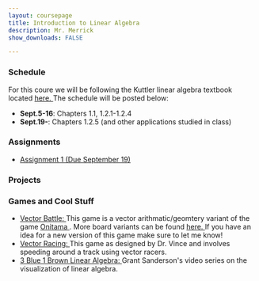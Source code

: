 ```yaml
---
layout: coursepage
title: Introduction to Linear Algebra
description: Mr. Merrick 
show_downloads: FALSE

---
```

### Schedule
For this coure we will be following the Kuttler linear algebra textbook located <a href="https://lyryx.com/wp-content/uploads/2017/06/Kuttler-LinearAlgebra-AFirstCourse-2017A.pdf" > here. </a> The schedule will be posted below: 

* **Sept.5-16**: Chapters 1.1, 1.2.1-1.2.4
* **Sept.19-**: Chapters 1.2.5 (and other applications studied in class) 
<!--- 
* **Date-**: 
---> 

### Assignments
* <a href="https://merrickmath.github.io/MerrickMath.github.io-LinearAlgebra/Activities/Assignments/Assignment1.pdf"> Assignment 1 (Due September 19) </a> 
<!--- 
* <a href="https://merrickmath.github.io/MerrickMath.github.io-LinearAlgebra/Activities/Assignments/Assignment1.pdf"> Assignment 2 </a> 
* <a href="https://merrickmath.github.io/MerrickMath.github.io-LinearAlgebra/Activities/Assignments/Assignment2.pdf"> Assignment 3 </a> 
* <a href="https://merrickmath.github.io/MerrickMath.github.io-LinearAlgebra/Activities/Assignments/Assignment4.pdf"> Assignment 4 </a> 
* <a href="https://merrickmath.github.io/MerrickMath.github.io-LinearAlgebra/Activities/Assignments/Assignment4.pdf"> Assignment 5 </a> 
* <a href="https://merrickmath.github.io/MerrickMath.github.io-LinearAlgebra/Activities/Assignments/Assignment4.pdf"> Assignment 6 </a> 
* <a href="https://merrickmath.github.io/MerrickMath.github.io-LinearAlgebra/Activities/Assignments/Assignment4.pdf"> Assignment 7 </a> 
---> 

### Projects
<!--- 
* <a href="https://merrickmath.github.io/MerrickMath.github.io-LinearAlgebra/Activities/Projects/Project1.pdf"> Project 1 </a> 
* <a href="https://merrickmath.github.io/MerrickMath.github.io-LinearAlgebra/Activities/Projects/Project2.pdf"> Project 2 </a>  
* <a href="https://merrickmath.github.io/MerrickMath.github.io-LinearAlgebra/Activities/Projects/Project3.pdf"> Project 3 </a>  
* <a href="https://merrickmath.github.io/MerrickMath.github.io-LinearAlgebra/Activities/Projects/Project4.pdf"> Project 4 </a>  
* <a href="https://merrickmath.github.io/MerrickMath.github.io-LinearAlgebra/Activities/Projects/Project5.pdf"> Project 5 </a>
---> 

### Games and Cool Stuff
* <a href="https://merrickmath.github.io/MerrickMath.github.io-LinearAlgebra/Activities/Games/VectorWars.pdf">  Vector Battle: </a> This game is a vector arithmatic/geomtery variant of the game <a href="https://merrickmath.github.io/MerrickMath.github.io-LinearAlgebra/Activities/Games/OnitamaGame.pdf"> Onitama </a>. More board variants can be found <a href="https://merrickmath.github.io/MerrickMath.github.io-LinearAlgebra/Activities/Games/VectorBoardVariants.pdf"> here. </a> If you have an idea for a new version of this game make sure to let me know! 
* <a href="https://merrickmath.github.io/MerrickMath.github.io-LinearAlgebra/Activities/Games/VectorRacing.pdf">  Vector Racing: </a> This game as designed by Dr. Vince and involves speeding around a track using vector racers. 
* <a href="https://youtu.be/fNk_zzaMoSs"> 3 Blue 1 Brown Linear Algebra: </a> Grant Sanderson's video series on the visualization of linear algebra. 









  





